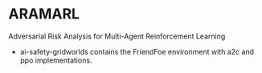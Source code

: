# ARAMARL

Adversarial Risk Analysis for Multi-Agent Reinforcement Learning

* ai-safety-gridworlds contains the FriendFoe environment with a2c and ppo implementations.

